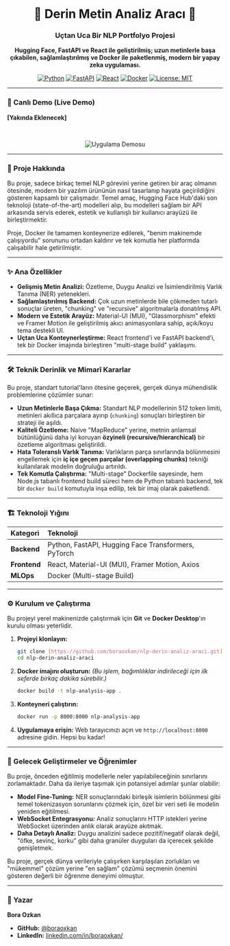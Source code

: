 <div align="center">

# 🤖 Derin Metin Analiz Aracı 🧠

### Uçtan Uca Bir NLP Portfolyo Projesi

**Hugging Face, FastAPI ve React ile geliştirilmiş; uzun metinlerle başa çıkabilen, sağlamlaştırılmış ve Docker ile paketlenmiş, modern bir yapay zeka uygulaması.**

</div>

<div align="center">

[![Python](https://img.shields.io/badge/Python-3.11-3776AB?style=for-the-badge&logo=python&logoColor=white)](https://www.python.org/)
[![FastAPI](https://img.shields.io/badge/FastAPI-0.109-009688?style=for-the-badge&logo=fastapi&logoColor=white)](https://fastapi.tiangolo.com/)
[![React](https://img.shields.io/badge/React-18-61DAFB?style=for-the-badge&logo=react&logoColor=black)](https://reactjs.org/)
[![Docker](https://img.shields.io/badge/Docker-20.10-2496ED?style=for-the-badge&logo=docker&logoColor=white)](https://www.docker.com/)
[![License: MIT](https://img.shields.io/badge/License-MIT-yellow.svg?style=for-the-badge)](https://opensource.org/licenses/MIT)

</div>

---

### 🚀 Canlı Demo (Live Demo)

**[Yakında Eklenecek]**

<br>

<div align="center">

![Uygulama Demosu](https://i.imgur.com/K3uS1pX.png)

</div>

---

### 🎯 Proje Hakkında

Bu proje, sadece birkaç temel NLP görevini yerine getiren bir araç olmanın ötesinde, modern bir yazılım ürününün nasıl tasarlanıp hayata geçirildiğini gösteren kapsamlı bir çalışmadır. Temel amaç, Hugging Face Hub'daki son teknoloji (state-of-the-art) modelleri alıp, bu modelleri sağlam bir API arkasında servis ederek, estetik ve kullanışlı bir kullanıcı arayüzü ile birleştirmektir.

Proje, Docker ile tamamen konteynerize edilerek, "benim makinemde çalışıyordu" sorununu ortadan kaldırır ve tek komutla her platformda çalışabilir hale getirilmiştir.

---

### ✨ Ana Özellikler

-   **Gelişmiş Metin Analizi:** Özetleme, Duygu Analizi ve İsimlendirilmiş Varlık Tanıma (NER) yetenekleri.
-   **Sağlamlaştırılmış Backend:** Çok uzun metinlerde bile çökmeden tutarlı sonuçlar üreten, "chunking" ve "recursive" algoritmalarla donatılmış API.
-   **Modern ve Estetik Arayüz:** Material-UI (MUI), "Glassmorphism" efekti ve Framer Motion ile geliştirilmiş akıcı animasyonlara sahip, açık/koyu tema destekli UI.
-   **Uçtan Uca Konteynerleştirme:** React frontend'i ve FastAPI backend'i, tek bir Docker imajında birleştiren "multi-stage build" yaklaşımı.

---

### 🛠️ Teknik Derinlik ve Mimarî Kararlar

Bu proje, standart tutorial'ların ötesine geçerek, gerçek dünya mühendislik problemlerine çözümler sunar:

-   **Uzun Metinlerle Başa Çıkma:** Standart NLP modellerinin 512 token limiti, metinleri akıllıca parçalara ayırıp (`chunking`) sonuçları birleştiren bir strateji ile aşıldı.
-   **Kaliteli Özetleme:** Naive "MapReduce" yerine, metnin anlamsal bütünlüğünü daha iyi koruyan **özyineli (recursive/hierarchical)** bir özetleme algoritması geliştirildi.
-   **Hata Toleranslı Varlık Tanıma:** Varlıkların parça sınırlarında bölünmesini engellemek için **iç içe geçen parçalar (overlapping chunks)** tekniği kullanılarak modelin doğruluğu artırıldı.
-   **Tek Komutla Çalıştırma:** "Multi-stage" Dockerfile sayesinde, hem Node.js tabanlı frontend build süreci hem de Python tabanlı backend, tek bir `docker build` komutuyla inşa edilip, tek bir imaj olarak paketlendi.

---

### 🏗️ Teknoloji Yığını

| Kategori  | Teknoloji                                       |
| :-------- | :---------------------------------------------- |
| **Backend** | Python, FastAPI, Hugging Face Transformers, PyTorch |
| **Frontend**| React, Material-UI (MUI), Framer Motion, Axios  |
| **MLOps** | Docker (Multi-stage Build)                      |

---

### ⚙️ Kurulum ve Çalıştırma

Bu projeyi yerel makinenizde çalıştırmak için **Git** ve **Docker Desktop**'ın kurulu olması yeterlidir.

1.  **Projeyi klonlayın:**
    ```bash
    git clone [https://github.com/boraoxkan/nlp-derin-analiz-araci.git](https://github.com/boraoxkan/nlp-derin-analiz-araci.git)
    cd nlp-derin-analiz-araci
    ```

2.  **Docker imajını oluşturun:**
    *(Bu işlem, bağımlılıklar indirileceği için ilk seferde birkaç dakika sürebilir.)*
    ```bash
    docker build -t nlp-analysis-app .
    ```

3.  **Konteyneri çalıştırın:**
    ```bash
    docker run -p 8000:8000 nlp-analysis-app
    ```

4.  **Uygulamaya erişin:**
    Web tarayıcınızı açın ve `http://localhost:8000` adresine gidin. Hepsi bu kadar!

---

### 🧠 Gelecek Geliştirmeler ve Öğrenimler

Bu proje, önceden eğitilmiş modellerle neler yapılabileceğinin sınırlarını zorlamaktadır. Daha da ileriye taşımak için potansiyel adımlar şunlar olabilir:

-   **Model Fine-Tuning:** NER sonuçlarındaki birleşik isimlerin bölünmesi gibi temel tokenizasyon sorunlarını çözmek için, özel bir veri seti ile modelin yeniden eğitilmesi.
-   **WebSocket Entegrasyonu:** Analiz sonuçlarını HTTP istekleri yerine WebSocket üzerinden anlık olarak arayüze akıtmak.
-   **Daha Detaylı Analiz:** Duygu analizini sadece pozitif/negatif olarak değil, "öfke, sevinç, korku" gibi daha granüler duyguları da içerecek şekilde genişletmek.

Bu proje, gerçek dünya verileriyle çalışırken karşılaşılan zorlukları ve "mükemmel" çözüm yerine "en sağlam" çözümü seçmenin önemini gösteren değerli bir öğrenme deneyimi olmuştur.

---

### 👤 Yazar

**Bora Ozkan**

* **GitHub:** [@boraoxkan](https://github.com/boraoxkan)
* **LinkedIn:** [linkedin.com/in/boraoxkan/](https://www.linkedin.com/in/boraoxkan/)